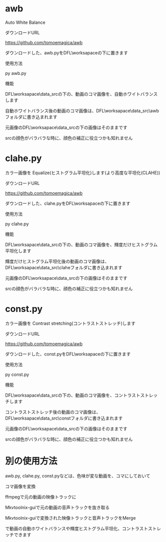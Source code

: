 # awb

Auto White Balance

ダウンロードURL

https://github.com/tomoemagica/awb

ダウンロードした、awb.pyをDFL\worksapaceの下に置きます


使用方法

py awb.py

機能

DFL\worksapace\data_srcの下の、動画のコマ画像を、自動ホワイトバランスします

自動ホワイトバランス後の動画のコマ画像は、DFL\worksapace\data_src\awbフォルダに書き込まれます

元画像のDFL\worksapace\data_srcの下の画像はそのままです

srcの顔色がバラバラな時に、顔色の補正に役立つかも知れません


# clahe.py

カラー画像を Equalize(ヒストグラム平坦化)します(より高度な平坦化(CLAHE))

ダウンロードURL

https://github.com/tomoemagica/awb

ダウンロードした、clahe.pyをDFL\worksapaceの下に置きます


使用方法

py clahe.py

機能

DFL\worksapace\data_srcの下の、動画のコマ画像を、輝度だけヒストグラム平坦化します

輝度だけヒストグラム平坦化後の動画のコマ画像は、DFL\worksapace\data_src\claheフォルダに書き込まれます

元画像のDFL\worksapace\data_srcの下の画像はそのままです

srcの顔色がバラバラな時に、顔色の補正に役立つかも知れません


# const.py

カラー画像を Contrast stretching(コントラストストレッチ)します

ダウンロードURL

https://github.com/tomoemagica/awb

ダウンロードした、const.pyをDFL\worksapaceの下に置きます


使用方法

py const.py

機能

DFL\worksapace\data_srcの下の、動画のコマ画像を、コントラストストレッチします

コントラストストレッチ後の動画のコマ画像は、DFL\worksapace\data_src\constフォルダに書き込まれます

元画像のDFL\worksapace\data_srcの下の画像はそのままです

srcの顔色がバラバラな時に、顔色の補正に役立つかも知れません


# 別の使用方法

awb.py, clahe.py, const.pyなどは、色味が変な動画を、コマにしておいて

コマ画像を変換

ffmpegで元の動画の映像トラックに

Mkvtoolnix-guiで元の動画の音声トラックを抜き取る

Mkvtoolnix-guiで変換された映像トラックと音声トラックをMerge

で動画の自動ホワイトバランスや輝度ヒストグラム平坦化、コントラストストレッチできます
